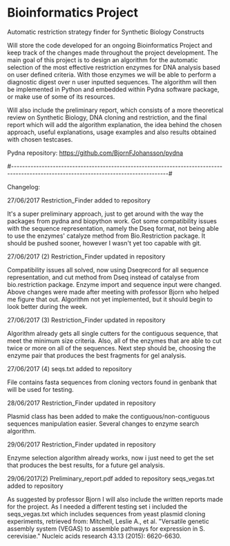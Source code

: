 # Bioinformatics Project 

Automatic restriction strategy finder for Synthetic Biology Constructs

Will store the code developed for an ongoing Bioinformatics Project and keep track of the changes made throughout the project development.
The main goal of this project is to design an algorithm for the automatic selection of the most effective restriction enzymes for DNA analysis based on user defined criteria. With those enzymes we will be able to perform a diagnostic digest over n user inputted sequences.
The algorithm will then be implemented in Python and embedded within Pydna software package, or make use of some of its resources.

Will also include the preliminary report, which consists of a more theoretical review on Synthetic Biology, DNA cloning and restriction, and the final report
which will add the algorithm explanation, the idea behind the chosen approach, useful explanations, usage examples and also results obtained with chosen testcases.

Pydna repository: https://github.com/BjornFJohansson/pydna


#--------------------------------------------------------------------------------------------------------------------------------------#


Changelog:

27/06/2017 
Restriction_Finder added to repository

It's a super preliminary approach, just to get around with the way the packages from pydna and biopython work.
Got some compatibility issues with the sequence representation, namely the Dseq format, not being able to use the  enzymes' catalyze method from Bio.Restriction package.
It should be pushed sooner, however I wasn't yet too capable with git.


27/06/2017 (2)
Restriction_Finder updated in repository

Compatibility issues all solved, now using Dseqrecord for all sequence representation, and cut method from Dseq instead of catalyse from bio.restriction package.
Enzyme import and sequence input were changed.
Above changes were made after meeting with professor Bjorn who helped me figure that out.
Algorithm not yet implemented, but it should begin to look better during the week.

27/06/2017 (3)
Restriction_Finder updated in repository

Algorithm already gets all single cutters for the contiguous sequence, that meet the minimum size criteria.
Also, all of the enzymes that are able to cut twice or more on all of the sequences.
Next step should be, choosing the enzyme pair that produces the best fragments for gel analysis.


27/06/2017 (4)
seqs.txt added to repository

File contains fasta sequences from cloning vectors found in genbank that will be used for testing.


28/06/2017 
Restriction_Finder updated in repository

Plasmid class has been added to make the contiguous/non-contiguous sequences manipulation easier.
Several changes to enzyme search algorithm.

29/06/2017 
Restriction_Finder updated in repository

Enzyme selection algorithm already works, now i just need to get the set that produces the best results, for a future gel analysis.

29/06/2017(2)
Preliminary_report.pdf added to repository
seqs_vegas.txt added to repository

As suggested by professor Bjorn I will also include the written reports made for the project.
As I needed a different testing set i included the seqs_vegas.txt which includes sequences from 
yeast plasmid cloning experiments, retrieved from:
Mitchell, Leslie A., et al. "Versatile genetic assembly system (VEGAS) to assemble pathways for expression in S. cerevisiae." Nucleic acids research 43.13 (2015): 6620-6630.